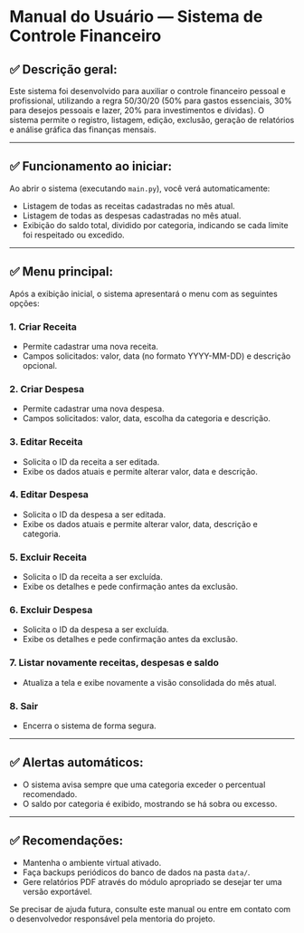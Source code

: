 # Manual do Usuário — Sistema de Controle Financeiro

## ✅ **Descrição geral:**
Este sistema foi desenvolvido para auxiliar o controle financeiro pessoal e profissional, utilizando a regra 50/30/20 (50% para gastos essenciais, 30% para desejos pessoais e lazer, 20% para investimentos e dívidas). O sistema permite o registro, listagem, edição, exclusão, geração de relatórios e análise gráfica das finanças mensais.

---

## ✅ **Funcionamento ao iniciar:**
Ao abrir o sistema (executando `main.py`), você verá automaticamente:
- Listagem de todas as receitas cadastradas no mês atual.
- Listagem de todas as despesas cadastradas no mês atual.
- Exibição do saldo total, dividido por categoria, indicando se cada limite foi respeitado ou excedido.

---

## ✅ **Menu principal:**
Após a exibição inicial, o sistema apresentará o menu com as seguintes opções:

### 1. **Criar Receita**
- Permite cadastrar uma nova receita.
- Campos solicitados: valor, data (no formato YYYY-MM-DD) e descrição opcional.

### 2. **Criar Despesa**
- Permite cadastrar uma nova despesa.
- Campos solicitados: valor, data, escolha da categoria e descrição.

### 3. **Editar Receita**
- Solicita o ID da receita a ser editada.
- Exibe os dados atuais e permite alterar valor, data e descrição.

### 4. **Editar Despesa**
- Solicita o ID da despesa a ser editada.
- Exibe os dados atuais e permite alterar valor, data, descrição e categoria.

### 5. **Excluir Receita**
- Solicita o ID da receita a ser excluída.
- Exibe os detalhes e pede confirmação antes da exclusão.

### 6. **Excluir Despesa**
- Solicita o ID da despesa a ser excluída.
- Exibe os detalhes e pede confirmação antes da exclusão.

### 7. **Listar novamente receitas, despesas e saldo**
- Atualiza a tela e exibe novamente a visão consolidada do mês atual.

### 8. **Sair**
- Encerra o sistema de forma segura.

---

## ✅ **Alertas automáticos:**
- O sistema avisa sempre que uma categoria exceder o percentual recomendado.
- O saldo por categoria é exibido, mostrando se há sobra ou excesso.

---

## ✅ **Recomendações:**
- Mantenha o ambiente virtual ativado.
- Faça backups periódicos do banco de dados na pasta `data/`.
- Gere relatórios PDF através do módulo apropriado se desejar ter uma versão exportável.

Se precisar de ajuda futura, consulte este manual ou entre em contato com o desenvolvedor responsável pela mentoria do projeto.
